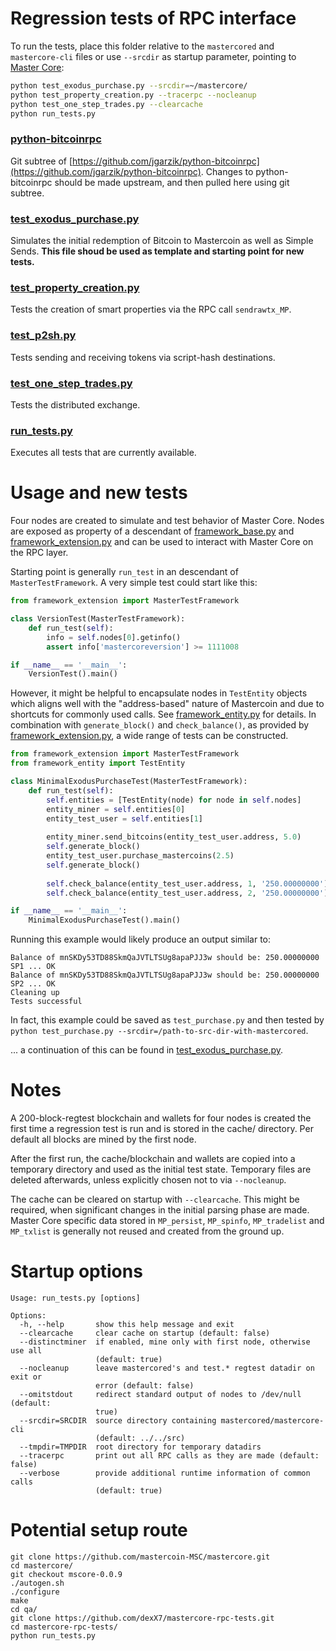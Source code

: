 Regression tests of RPC interface
=================================

To run the tests, place this folder relative to the
`mastercored` and `mastercore-cli` files or use `--srcdir`
as startup parameter, pointing to [Master Core](https://github.com/mastercoin-MSC/mastercore):

```bash
python test_exodus_purchase.py --srcdir=~/mastercore/
python test_property_creation.py --tracerpc --nocleanup
python test_one_step_trades.py --clearcache
python run_tests.py
```

### [python-bitcoinrpc](https://github.com/jgarzik/python-bitcoinrpc)
Git subtree of [https://github.com/jgarzik/python-bitcoinrpc](https://github.com/jgarzik/python-bitcoinrpc).
Changes to python-bitcoinrpc should be made upstream, and then
pulled here using git subtree.

### [test_exodus_purchase.py](test_exodus_purchase.py)
Simulates the initial redemption of Bitcoin to Mastercoin
as well as Simple Sends.
**This file shoud be used as template and starting point 
for new tests.**

### [test_property_creation.py](test_property_creation.py)
Tests the creation of smart properties via the RPC call 
`sendrawtx_MP`.

### [test_p2sh.py](test_p2sh.py)
Tests sending and receiving tokens via script-hash destinations.

### [test_one_step_trades.py](test_one_step_trades.py)
Tests the distributed exchange.

### [run_tests.py](run_tests.py)
Executes all tests that are currently available.

Usage and new tests
===================

Four nodes are created to simulate and test behavior of Master
Core. Nodes are exposed as property of a descendant of 
[framework_base.py](framework_base.py) and [framework_extension.py](framework_extension.py)
and can be used to interact with Master Core on the RPC layer.

Starting point is generally `run_test` in an descendant of 
`MasterTestFramework`. A very simple test could start like this:

```python
from framework_extension import MasterTestFramework

class VersionTest(MasterTestFramework):
    def run_test(self):
        info = self.nodes[0].getinfo()
        assert info['mastercoreversion'] >= 1111008

if __name__ == '__main__':
    VersionTest().main()
```

However, it might be helpful to encapsulate nodes in `TestEntity`
objects which aligns well with the "address-based" nature of 
Mastercoin and due to shortcuts for commonly used calls. See 
[framework_entity.py](framework_entity.py) for details. In
combination with `generate_block()` and `check_balance()`, as provided
by [framework_extension.py](framework_extension.py), a wide range of
tests can be constructed.

```python
from framework_extension import MasterTestFramework
from framework_entity import TestEntity

class MinimalExodusPurchaseTest(MasterTestFramework):
    def run_test(self):
        self.entities = [TestEntity(node) for node in self.nodes]
        entity_miner = self.entities[0]
        entity_test_user = self.entities[1]
        
        entity_miner.send_bitcoins(entity_test_user.address, 5.0)
        self.generate_block()
        entity_test_user.purchase_mastercoins(2.5)
        self.generate_block()
        
        self.check_balance(entity_test_user.address, 1, '250.00000000')
        self.check_balance(entity_test_user.address, 2, '250.00000000')

if __name__ == '__main__':
    MinimalExodusPurchaseTest().main()   
```

Running this example would likely produce an output similar to:
```
Balance of mnSKDy53TD88SkmQaJVTLTSUg8apaPJJ3w should be: 250.00000000 SP1 ... OK
Balance of mnSKDy53TD88SkmQaJVTLTSUg8apaPJJ3w should be: 250.00000000 SP2 ... OK
Cleaning up
Tests successful
```

In fact, this example could be saved as `test_purchase.py` and then tested 
by `python test_purchase.py --srcdir=/path-to-src-dir-with-mastercored`.

... a continuation of this can be found in [test_exodus_purchase.py](test_exodus_purchase.py).

Notes
=====

A 200-block-regtest blockchain and wallets for four nodes
is created the first time a regression test is run and
is stored in the cache/ directory. Per default all blocks 
are mined by the first node.

After the first run, the cache/blockchain and wallets are
copied into a temporary directory and used as the initial
test state. Temporary files are deleted afterwards, unless
explicitly chosen not to via `--nocleanup`.

The cache can be cleared on startup with `--clearcache`.
This might be required, when significant changes in the initial
parsing phase are made. Master Core specific data stored in 
`MP_persist`, `MP_spinfo`, `MP_tradelist` and `MP_txlist` is
generally not reused and created from the ground up.

Startup options
===============

```
Usage: run_tests.py [options]

Options:
  -h, --help       show this help message and exit
  --clearcache     clear cache on startup (default: false)
  --distinctminer  if enabled, mine only with first node, otherwise use all
                   (default: true)
  --nocleanup      leave mastercored's and test.* regtest datadir on exit or
                   error (default: false)
  --omitstdout     redirect standard output of nodes to /dev/null (default:
                   true)
  --srcdir=SRCDIR  source directory containing mastercored/mastercore-cli
                   (default: ../../src)
  --tmpdir=TMPDIR  root directory for temporary datadirs
  --tracerpc       print out all RPC calls as they are made (default: false)
  --verbose        provide additional runtime information of common calls
                   (default: true)
```

Potential setup route
=====================

```
git clone https://github.com/mastercoin-MSC/mastercore.git
cd mastercore/
git checkout mscore-0.0.9
./autogen.sh
./configure
make
cd qa/
git clone https://github.com/dexX7/mastercore-rpc-tests.git
cd mastercore-rpc-tests/
python run_tests.py
```
